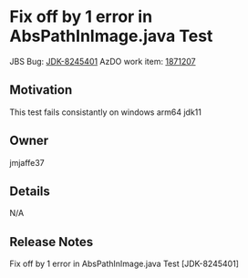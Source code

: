# Fix off by 1 error in AbsPathInImage.java Test

JBS Bug: [JDK-8245401](https://bugs.openjdk.org/browse/JDK-8245401)
AzDO work item: [1871207](https://devdiv.visualstudio.com/DevDiv/_sprints/taskboard/Java%20Infrastructure/DevDiv/Gallium/CY23%20Q3/2Wk/2Wk5?System.AssignedTo=%40me&workitem=1871207)


## Motivation

This test fails consistantly on windows arm64 jdk11


## Owner

jmjaffe37


## Details

N/A


## Release Notes

Fix off by 1 error in AbsPathInImage.java Test [JDK-8245401]